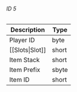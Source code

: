 ###### ID 5
| Description | Type |
|-------------|------|
| Player ID          | byte |
| [[Slots\|Slot]]    | short |
| Item Stack         | short |
| Item Prefix        | sbyte |
| Item ID            | short |